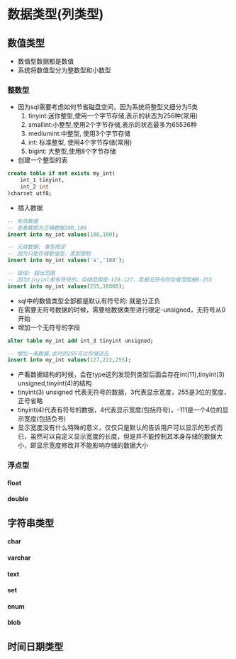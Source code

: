 # 数据类型(列类型)

## 数值类型

- 数值型数据都是数值
- 系统将数值型分为整数型和小数型

### 整数型

- 因为sql需要考虑如何节省磁盘空间，因为系统将整型又细分为5类
  1. tinyint:迷你整型,使用一个字节存储,表示的状态为256种(常用)
  2. smallint:小整型,使用2个字节存储,表示的状态最多为65536种
  3. mediumint:中整型, 使用3个字节存储
  4. int: 标准整型, 使用4个字节存储(常用)
  5. bigint: 大整型,使用8个字节存储
- 创建一个整型的表

```sql
create table if not exists my_int(
	int_1 tinyint,
	int_2 int
)charset utf8;
```

- 插入数据

```sql
-- 有效数据
-- 查看数据为正确数据100,100
insert into my_int values(100,100);

-- 无效数据: 类型限定
-- 因为只能存储数值型，类型限制
insert into my_int values('a','188');	 

-- 错误: 超出范围
-- 因为tinyint是有符号的，存储范围是-128-127，若是无符号则存储范围是0-255
insert into my_int values(255,10000);
```

- sql中的数值类型全部都是默认有符号的: 就是分正负
- 在需要无符号数据的时候，需要给数据类型进行限定-unsigned，无符号从0开始
- 增加一个无符号的字段

```sql
alter table my_int add int_3 tinyint unsigned;

-- 增加一条数据,此时的255可以存储进去
insert into my_int values(127,222,255);
```

- 产看数据结构的时候，会在type这列发现列类型后面会存在int(11),tinyint(3) unsigned,tinyint(4)的结构
- tinyint(3)  unsigned 代表无符号的数据，3代表显示宽度，255是3位的宽度，正号省略
- tinyint(4)代表有符号的数据，4代表显示宽度(包括符号)，-111是一个4位的显示宽度(包括负号)
- 显示宽度没有什么特殊的意义，仅仅只是默认的告诉用户可以显示的形式而已，虽然可以自定义显示宽度的长度，但是并不能控制其本身存储的数据大小，即显示宽度修改并不能影响存储的数据大小

### 浮点型

#### float

#### double

## 字符串类型

#### char

#### varchar

#### text

#### set

#### enum

#### blob



## 时间日期类型





